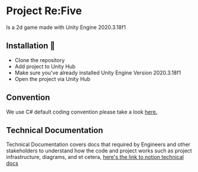 # Project Re:Five

Is a 2d game made with Unity Engine 2020.3.18f1

## Installation 🚀

- Clone the repository
- Add project to Unity Hub
- Make sure you've already installed Unity Engine Version 2020.3.18f1
- Open the project via Unity Hub


## Convention

We use C# default coding convention please take a look [here.](https://docs.microsoft.com/en-us/dotnet/csharp/fundamentals/coding-style/coding-conventions)


## Technical Documentation

Technical Documentation covers docs that required by Engineers and other stakeholders to understand how the code and project works such as project infrastructure, diagrams, and et cetera, [here's the link to notion technical docs](https://www.notion.so/Technical-Documentation-8416c5c81c5c4ae6aca28733423cbcf2)
